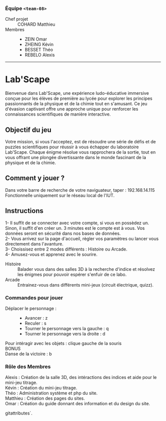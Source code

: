 ### Équipe `<team-08>`

<dl>
<dt>Chef projet</dt>
<dd>COHARD Matthieu</dd>
<dt>Membres</dt>
<dd>

- ZEIN Omar
- ZHEING Kévin
- BESSET Théo
- REBELO Alexis

</dd>

---

# Lab'Scape

Bienvenue dans Lab'Scape, une expérience ludo-éducative immersive conçue pour les élèves de première au lycée pour explorer les principes passionnants de la physique et de la chimie tout en s'amusant. Ce jeu d'évasion captivant offre une approche unique pour renforcer les connaissances scientifiques de manière interactive.

## Objectif du jeu 

Votre mission, si vous l'acceptez, est de résoudre une série de défis et de puzzles scientifiques pour réussir à vous échapper du laboratoire Lab'Scape. Chaque énigme résolue vous rapprochera de la sortie, tout en vous offrant une plongée divertissante dans le monde fascinant de la physique et de la chimie.

## Comment y jouer ? 

Dans votre barre de recherche de votre naviguateur, taper : 192.168.14.115
Fonctionnelle uniquement sur le réseau local de l'IUT.

## Instructions 

1- Il suffit de se connecter avec votre compte, si vous en possèdez un. Sinon, il suffit d'en créer un. 3 minutes est le compte est à vous. Vos données seront en sécurité dans nos bases de données.   
2- Vous arrivez sur la page d'accueil, règler vos paramètres ou lancer vous directement dans l'avanture.  
3- Choissisez entre 2 modes différents : Histoire ou Arcade.  
4- Amusez-vous et apprenez avec le sourire.

<dt> Histoire </dt> 
<dd>  
Balader vous dans des salles 3D à la recherche d'indice et résolvez les énigmes pour pouvoir espérer s'enfuir de ce labo.
</dd>

<dt> Arcade </dt>
<dd> 
Entrainez-vous dans différents mini-jeux (circuit électrique, quizz).
</dd>

### Commandes pour jouer 

Déplacer le personnage :
<dd>

- Avancer : z
- Reculer : s
- Tourner le personnage vers la gauche : q
- Tourner le personnage vers la droite : d

</dd>
Pour intéragir avec les objets : clique gauche de la souris  

<dt> BONUS </dt>
Danse de la victoire : b

### Rôle des Membres
Alexis : Création de la salle 3D, des intéractions des indices et aide pour le mini-jeu titrage.  
Kévin : Création du mini-jeu titrage.  
Théo : Administration système et php du site.  
Matthieu : Création des pages du sites.  
Omar : Création du guide donnant des information et du design du site.







gitattributes`.
